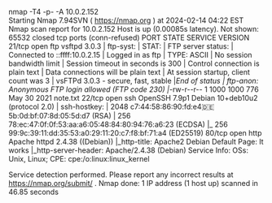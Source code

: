 nmap -T4 -p- -A 10.0.2.152                     
Starting Nmap 7.94SVN ( https://nmap.org ) at 2024-02-14 04:22 EST
Nmap scan report for 10.0.2.152
Host is up (0.00085s latency).
Not shown: 65532 closed tcp ports (conn-refused)
PORT   STATE SERVICE VERSION
21/tcp open  ftp     vsftpd 3.0.3
| ftp-syst: 
|   STAT: 
| FTP server status:
|      Connected to ::ffff:10.0.2.15
|      Logged in as ftp
|      TYPE: ASCII
|      No session bandwidth limit
|      Session timeout in seconds is 300
|      Control connection is plain text
|      Data connections will be plain text
|      At session startup, client count was 3
|      vsFTPd 3.0.3 - secure, fast, stable
|_End of status
| ftp-anon: Anonymous FTP login allowed (FTP code 230)
|_-rw-r--r--    1 1000     1000          776 May 30  2021 note.txt
22/tcp open  ssh     OpenSSH 7.9p1 Debian 10+deb10u2 (protocol 2.0)
| ssh-hostkey: 
|   2048 c7:44:58:86:90:fd:e4:de:5b:0d:bf:07:8d:05:5d:d7 (RSA)
|   256 78:ec:47:0f:0f:53:aa:a6:05:48:84:80:94:76:a6:23 (ECDSA)
|_  256 99:9c:39:11:dd:35:53:a0:29:11:20:c7:f8:bf:71:a4 (ED25519)
80/tcp open  http    Apache httpd 2.4.38 ((Debian))
|_http-title: Apache2 Debian Default Page: It works
|_http-server-header: Apache/2.4.38 (Debian)
Service Info: OSs: Unix, Linux; CPE: cpe:/o:linux:linux_kernel

Service detection performed. Please report any incorrect results at https://nmap.org/submit/ .
Nmap done: 1 IP address (1 host up) scanned in 46.85 seconds
